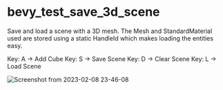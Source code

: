 # bevy_test_save_3d_scene

Save and load a scene with a 3D mesh. The Mesh and StandardMaterial used are stored using a static HandleId which makes loading the entities easy.

Key: A -> Add Cube
Key: S -> Save Scene
Key: D -> Clear Scene
Key: L -> Load Scene

![Screenshot from 2023-02-08 23-46-08](https://user-images.githubusercontent.com/14301446/217668494-9b45c30b-f643-424e-869a-e0a3575264a2.png)
